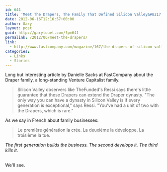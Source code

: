 ```yaml
---
id: 641
title: 'Meet The Drapers, The Family That Defined Silicon Valley&#8217;s Venture Capital Scene'
date: 2012-06-16T12:16:57+00:00
author: Gary
layout: post
guid: http://garytouet.com/?p=641
permalink: /2012/06/meet-the-drapers/
link:
  - http://www.fastcompany.com/magazine/167/the-drapers-of-silicon-valley
categories:
  - Links
  - Stories
---
```


Long but interesting article by Danielle Sacks at FastCompany about the Draper family, a long-standing Venture Capitalist family. 

<blockquote>Silicon Valley observers like TheFunded's Ressi says there's little guarantee that these Drapers can extend the Draper dynasty. "The only way you can have a dynasty in Silicon Valley is if every generation is exceptional," says Ressi. "You've had a unit of two with the Drapers, which is rare."</blockquote>

As we say in French about family businesses:
<blockquote>Le première génération la crée. La deuxième la développe. La troisième la tue.</blockquote>

<em>The first generation builds the business. The second develops it. The third kills it.</em>

<br />
We'll see.
